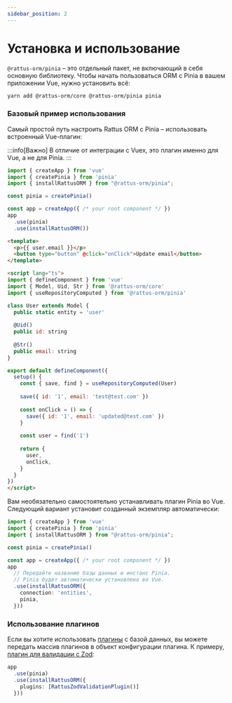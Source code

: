 ```yaml
---
sidebar_position: 2
---
```


# Установка и использование

`@rattus-orm/pinia` – это отдельный пакет, не включающий в себя основную библиотеку. Чтобы начать
пользоваться ORM с Pinia в вашем приложении Vue, нужно установить всё:
```bash
yarn add @rattus-orm/core @rattus-orm/pinia pinia
```

### Базовый пример использования
Самый простой путь настроить Rattus ORM с Pinia – использовать встроенный Vue-плагин:

:::info[Важно]
В отличие от интеграции с Vuex, это плагин именно для Vue, а не для Pinia. 
:::

```typescript title="main.ts"
import { createApp } from 'vue'
import { createPinia } from 'pinia'
import { installRattusORM } from "@rattus-orm/pinia";

const pinia = createPinia()

const app = createApp({ /* your root component */ })
app
  .use(pinia)
  .use(installRattusORM())
```

```html title="App.vue"
<template>
  <p>{{ user.email }}</p>
  <button type="button" @click="onClick">Update email</button>
</template>

<script lang="ts">
import { defineComponent } from 'vue'
import { Model, Uid, Str } from '@rattus-orm/core'
import { useRepositoryComputed } from '@rattus-orm/pinia'

class User extends Model {
  public static entity = 'user'
  
  @Uid()
  public id: string
  
  @Str()
  public email: string
}

export default defineComponent({
  setup() {
    const { save, find } = useRepositoryComputed(User)
    
    save({ id: '1', email: 'test@test.com' })
    
    const onClick = () => {
      save({ id: '1', email: 'updated@test.com' })
    }
    
    const user = find('1')
    
    return {
      user,
      onClick,
    }
  }
})
</script>
``` 

Вам необязательно самостоятельно устанавливать плагин
Pinia во Vue. Следующий вариант установит созданный 
экземпляр автоматически:
```typescript title="main.ts - передача Pinia в rattusOrmPiniaVuePlugin"
import { createApp } from 'vue'
import { createPinia } from 'pinia'
import { installRattusORM } from "@rattus-orm/pinia";

const pinia = createPinia()

const app = createApp({ /* your root component */ })
app
  // Передайте название базы данных и инстанс Pinia.
  // Pinia будет автоматически установлена во Vue.
  .use(installRattusORM({
    connection: 'entities',
    pinia,
  }))
```

### Использование плагинов

Если вы хотите использовать [плагины](/docs/docs-core/plugins) с базой
данных, вы можете передать массив плагинов в объект конфигурации плагина. К примеру, [плагин для валидации с Zod](/docs/category/zod-validate):
```typescript
app
  .use(pinia)
  .use(installRattusORM({
    plugins: [RattusZodValidationPlugin()]
  }))
```

